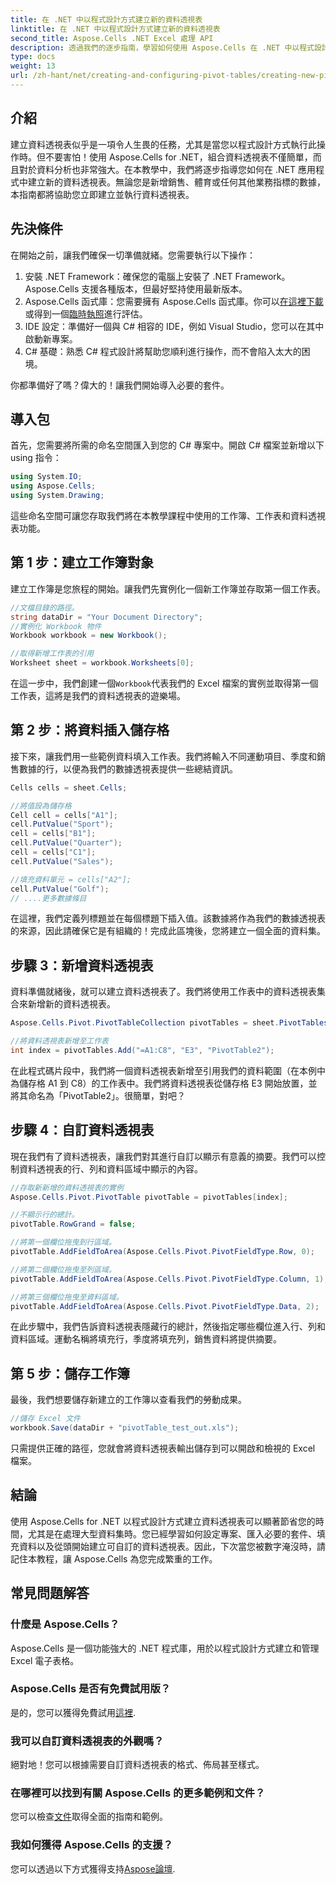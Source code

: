```yaml
---
title: 在 .NET 中以程式設計方式建立新的資料透視表
linktitle: 在 .NET 中以程式設計方式建立新的資料透視表
second_title: Aspose.Cells .NET Excel 處理 API
description: 透過我們的逐步指南，學習如何使用 Aspose.Cells 在 .NET 中以程式設計方式建立資料透視表。有效分析您的數據。
type: docs
weight: 13
url: /zh-hant/net/creating-and-configuring-pivot-tables/creating-new-pivot-table/
---
```

## 介紹
建立資料透視表似乎是一項令人生畏的任務，尤其是當您以程式設計方式執行此操作時。但不要害怕！使用 Aspose.Cells for .NET，組合資料透視表不僅簡單，而且對於資料分析也非常強大。在本教學中，我們將逐步指導您如何在 .NET 應用程式中建立新的資料透視表。無論您是新增銷售、體育或任何其他業務指標的數據，本指南都將協助您立即建立並執行資料透視表。

## 先決條件
在開始之前，讓我們確保一切準備就緒。您需要執行以下操作：

1. 安裝 .NET Framework：確保您的電腦上安裝了 .NET Framework。 Aspose.Cells 支援各種版本，但最好堅持使用最新版本。
2.  Aspose.Cells 函式庫：您需要擁有 Aspose.Cells 函式庫。你可以[在這裡下載](https://releases.aspose.com/cells/net/)或得到一個[臨時執照](https://purchase.aspose.com/temporary-license/)進行評估。
3. IDE 設定：準備好一個與 C# 相容的 IDE，例如 Visual Studio，您可以在其中啟動新專案。
4. C# 基礎：熟悉 C# 程式設計將幫助您順利進行操作，而不會陷入太大的困境。

你都準備好了嗎？偉大的！讓我們開始導入必要的套件。

## 導入包
首先，您需要將所需的命名空間匯入到您的 C# 專案中。開啟 C# 檔案並新增以下 using 指令：

```csharp
using System.IO;
using Aspose.Cells;
using System.Drawing;
```

這些命名空間可讓您存取我們將在本教學課程中使用的工作簿、工作表和資料透視表功能。

## 第 1 步：建立工作簿對象
建立工作簿是您旅程的開始。讓我們先實例化一個新工作簿並存取第一個工作表。

```csharp
//文檔目錄的路徑。
string dataDir = "Your Document Directory";
//實例化 Workbook 物件
Workbook workbook = new Workbook();

//取得新增工作表的引用
Worksheet sheet = workbook.Worksheets[0];
```

在這一步中，我們創建一個`Workbook`代表我們的 Excel 檔案的實例並取得第一個工作表，這將是我們的資料透視表的遊樂場。

## 第 2 步：將資料插入儲存格
接下來，讓我們用一些範例資料填入工作表。我們將輸入不同運動項目、季度和銷售數據的行，以便為我們的數據透視表提供一些總結資訊。

```csharp
Cells cells = sheet.Cells;

//將值設為儲存格
Cell cell = cells["A1"];
cell.PutValue("Sport");
cell = cells["B1"];
cell.PutValue("Quarter");
cell = cells["C1"];
cell.PutValue("Sales");

//填充資料單元 = cells["A2"];
cell.PutValue("Golf");
// ....更多數據條目
```

在這裡，我們定義列標題並在每個標題下插入值。該數據將作為我們的數據透視表的來源，因此請確保它是有組織的！完成此區塊後，您將建立一個全面的資料集。

## 步驟 3：新增資料透視表
資料準備就緒後，就可以建立資料透視表了。我們將使用工作表中的資料透視表集合來新增新的資料透視表。

```csharp
Aspose.Cells.Pivot.PivotTableCollection pivotTables = sheet.PivotTables;

//將資料透視表新增至工作表
int index = pivotTables.Add("=A1:C8", "E3", "PivotTable2");
```

在此程式碼片段中，我們將一個資料透視表新增至引用我們的資料範圍（在本例中為儲存格 A1 到 C8）的工作表中。我們將資料透視表從儲存格 E3 開始放置，並將其命名為「PivotTable2」。很簡單，對吧？

## 步驟 4：自訂資料透視表
現在我們有了資料透視表，讓我們對其進行自訂以顯示有意義的摘要。我們可以控制資料透視表的行、列和資料區域中顯示的內容。

```csharp
//存取新新增的資料透視表的實例
Aspose.Cells.Pivot.PivotTable pivotTable = pivotTables[index];

//不顯示行的總計。
pivotTable.RowGrand = false;

//將第一個欄位拖曳到行區域。
pivotTable.AddFieldToArea(Aspose.Cells.Pivot.PivotFieldType.Row, 0);

//將第二個欄位拖曳至列區域。
pivotTable.AddFieldToArea(Aspose.Cells.Pivot.PivotFieldType.Column, 1);

//將第三個欄位拖曳至資料區域。
pivotTable.AddFieldToArea(Aspose.Cells.Pivot.PivotFieldType.Data, 2);
```

在此步驟中，我們告訴資料透視表隱藏行的總計，然後指定哪些欄位進入行、列和資料區域。運動名稱將填充行，季度將填充列，銷售資料將提供摘要。

## 第 5 步：儲存工作簿
最後，我們想要儲存新建立的工作簿以查看我們的勞動成果。

```csharp
//儲存 Excel 文件
workbook.Save(dataDir + "pivotTable_test_out.xls");
```

只需提供正確的路徑，您就會將資料透視表輸出儲存到可以開啟和檢視的 Excel 檔案。

## 結論
使用 Aspose.Cells for .NET 以程式設計方式建立資料透視表可以顯著節省您的時間，尤其是在處理大型資料集時。您已經學習如何設定專案、匯入必要的套件、填充資料以及從頭開始建立可自訂的資料透視表。因此，下次當您被數字淹沒時，請記住本教程，讓 Aspose.Cells 為您完成繁重的工作。

## 常見問題解答
### 什麼是 Aspose.Cells？
Aspose.Cells 是一個功能強大的 .NET 程式庫，用於以程式設計方式建立和管理 Excel 電子表格。

### Aspose.Cells 是否有免費試用版？
是的，您可以獲得免費試用[這裡](https://releases.aspose.com/).

### 我可以自訂資料透視表的外觀嗎？
絕對地！您可以根據需要自訂資料透視表的格式、佈局甚至樣式。

### 在哪裡可以找到有關 Aspose.Cells 的更多範例和文件？
您可以檢查[文件](https://reference.aspose.com/cells/net/)取得全面的指南和範例。

### 我如何獲得 Aspose.Cells 的支援？
您可以透過以下方式獲得支持[Aspose論壇](https://forum.aspose.com/c/cells/9).